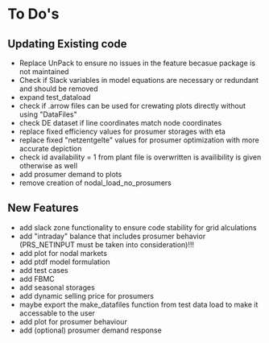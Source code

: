 # To Do's

## Updating Existing code
- Replace UnPack to ensure no issues in the feature becasue package is not maintained
- Check if Slack variables in model equations are necessary or redundant and should be removed
- expand test_dataload
- check if .arrow files can be used for crewating plots directly without using "DataFiles"
- check DE dataset if line coordinates match node coordinates
- replace fixed efficiency values for prosumer storages with eta
- replace fixed "netzentgelte" values for prosumer optimization with more accurate depiction
- check id availability = 1 from plant file is overwritten is availibility is given otherwise as well
- add prosumer demand to plots
- remove creation of nodal_load_no_prosumers

## New Features
- add slack zone functionality to ensure code stability for grid alculations
- add "intraday" balance that includes prosumer behavior (PRS_NETINPUT must be taken into consideration)!!!
- add plot for nodal markets
- add ptdf model formulation
- add test cases
- add FBMC
- add seasonal storages
- add dynamic selling price for prosumers
- maybe export the make_datafiles function from test data load to make it accessable to the user
- add plot for prosumer behaviour
- add (optional) prosumer demand response
